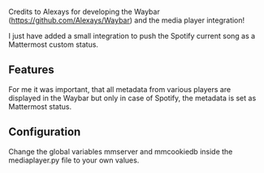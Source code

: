 Credits to Alexays for developing the Waybar (https://github.com/Alexays/Waybar) and the media player integration!

I just have added a small integration to push the Spotify current song as a Mattermost custom status.

## Features

For me it was important, that all metadata from various players are displayed in the Waybar but only in case of Spotify, the metadata is set as Mattermost status.




## Configuration

Change the global variables mmserver and mmcookiedb inside the mediaplayer.py file to your own values.

